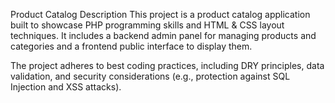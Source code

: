 Product Catalog
Description
This project is a product catalog application built to showcase PHP programming skills and HTML & CSS layout techniques. It includes a backend admin panel for managing products and categories and a frontend public interface to display them.

The project adheres to best coding practices, including DRY principles, data validation, and security considerations (e.g., protection against SQL Injection and XSS attacks).
